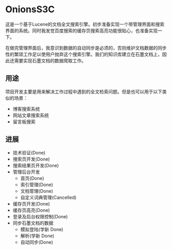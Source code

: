# OnionsS3C

这是一个基于Lucene的文档全文搜索引擎。初步准备实现一个带管理界面和搜索界面的系统。同时我发觉百度搜索的缓存页搜索高亮功能很贴心，也准备实现一下。

在做完管理界面后，我意识到数据的自动同步是必须的，否则维护文档数据的同步性的繁琐工作足以使用户抛弃这个搜索引擎。我们的知识库建立在石墨文档上，因此还需要实现石墨文档的数据爬取工作。

## 用途

项目开发主要是用来解决工作过程中遇到的全文检索问题。但是也可以用于以下类似的场景：

* 博客搜索系统
* 网站文章搜索系统
* 留言板搜索

## 进展

* 技术验证(Done)
* 搜索页开发(Done)
* 搜索结果页开发(Done)
* 管理后台开发
	* 首页(Done)
	* 索引管理(Done)
	* 文档管理(Done)
	* 自定义词典管理(Cancelled)
* 缓存页开发(Done)
* 缓存页高亮(Done)
* 登录及后台权限控制(Done)
* 同步石墨文档的数据
	* 模拟登陆(学新 Done)
	* 解析(学新 Done)
	* 自动同步(Done)
